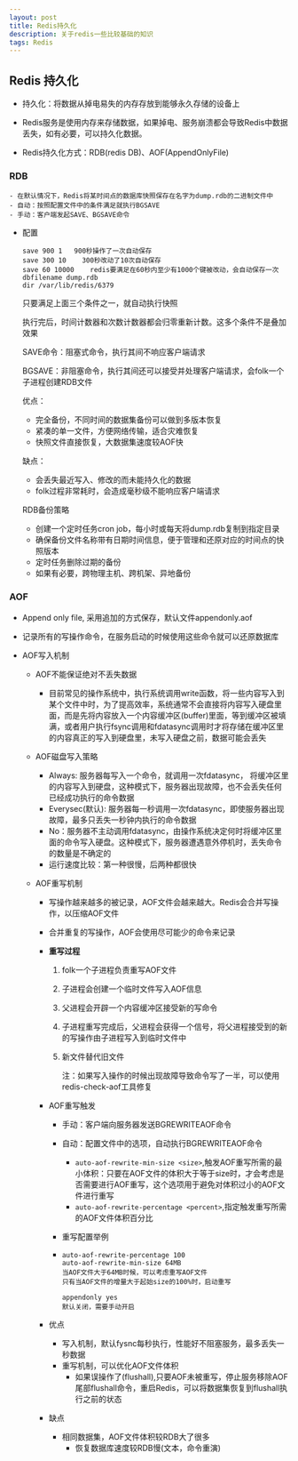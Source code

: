 ```yaml
---
layout: post
title: Redis持久化
description: 关于redis一些比较基础的知识
tags: Redis
---
```


##  Redis 持久化

- 持久化：将数据从掉电易失的内存存放到能够永久存储的设备上

- Redis服务是使用内存来存储数据，如果掉电、服务崩溃都会导致Redis中数据丢失，如有必要，可以持久化数据。

- Redis持久化方式：RDB(redis DB)、AOF(AppendOnlyFile)

### RDB
    - 在默认情况下，Redis将某时间点的数据库快照保存在名字为dump.rdb的二进制文件中
    - 自动：按照配置文件中的条件满足就执行BGSAVE
    - 手动：客户端发起SAVE、BGSAVE命令

- 配置

  ```
  save 900 1   900秒操作了一次自动保存
  save 300 10    300秒改动了10次自动保存
  save 60 10000    redis要满足在60秒内至少有1000个键被改动，会自动保存一次
  dbfilename dump.rdb
  dir /var/lib/redis/6379
  ```

  只要满足上面三个条件之一，就自动执行快照

  执行完后，时间计数器和次数计数器都会归零重新计数。这多个条件不是叠加效果

  SAVE命令：阻塞式命令，执行其间不响应客户端请求

  BGSAVE：非阻塞命令，执行其间还可以接受并处理客户端请求，会folk一个子进程创建RDB文件

  优点：

  - 完全备份，不同时间的数据集备份可以做到多版本恢复
  - 紧凑的单一文件，方便网络传输，适合灾难恢复
  - 快照文件直接恢复，大数据集速度较AOF快

  缺点：

  - 会丢失最近写入、修改的而未能持久化的数据
  - folk过程非常耗时，会造成毫秒级不能响应客户端请求

  RDB备份策略

  - 创建一个定时任务cron job，每小时或每天将dump.rdb复制到指定目录
  - 确保备份文件名称带有日期时间信息，便于管理和还原对应的时间点的快照版本
  - 定时任务删除过期的备份
  - 如果有必要，跨物理主机、跨机架、异地备份

### AOF

  - Append only file, 采用追加的方式保存，默认文件appendonly.aof
  - 记录所有的写操作命令，在服务启动的时候使用这些命令就可以还原数据库

- AOF写入机制

  - AOF不能保证绝对不丢失数据

    - 目前常见的操作系统中，执行系统调用write函数，将一些内容写入到某个文件中时，为了提高效率，系统通常不会直接将内容写入硬盘里面，而是先将内容放入一个内容缓冲区(buffer)里面，等到缓冲区被填满，或者用户执行fsync调用和fdatasync调用时才将存储在缓冲区里的内容真正的写入到硬盘里，未写入硬盘之前，数据可能会丢失

  - AOF磁盘写入策略

    - Always: 服务器每写入一个命令，就调用一次fdatasync， 将缓冲区里的内容写入到硬盘，这种模式下，服务器出现故障，也不会丢失任何已经成功执行的命令数据
    - Everysec(默认): 服务器每一秒调用一次fdatasync，即使服务器出现故障，最多只丢失一秒钟内执行的命令数据
    - No：服务器不主动调用fdatasync，由操作系统决定何时将缓冲区里面的命令写入硬盘。这种模式下，服务器遭遇意外停机时，丢失命令的数量是不确定的
    - 运行速度比较：第一种很慢，后两种都很快

  - AOF重写机制

    - 写操作越来越多的被记录，AOF文件会越来越大。Redis会合并写操作，以压缩AOF文件

    - 合并重复的写操作，AOF会使用尽可能少的命令来记录

    - **重写过程**

      1. folk一个子进程负责重写AOF文件

      2. 子进程会创建一个临时文件写入AOF信息

      3. 父进程会开辟一个内容缓冲区接受新的写命令

      4. 子进程重写完成后，父进程会获得一个信号，将父进程接受到的新的写操作由子进程写入到临时文件中

      5. 新文件替代旧文件

         注：如果写入操作的时候出现故障导致命令写了一半，可以使用redis-check-aof工具修复

    - AOF重写触发

      - 手动：客户端向服务器发送BGREWRITEAOF命令

      - 自动：配置文件中的选项，自动执行BGREWRITEAOF命令

        - `auto-aof-rewrite-min-size <size>`,触发AOF重写所需的最小体积：只要在AOF文件的体积大于等于size时，才会考虑是否需要进行AOF重写，这个选项用于避免对体积过小的AOF文件进行重写
        - `auto-aof-rewrite-percentage <percent>`,指定触发重写所需的AOF文件体积百分比

      - 重写配置举例

      - ```
        auto-aof-rewrite-percentage 100
        auto-aof-rewrite-min-size 64MB
        当AOF文件大于64MB时候，可以考虑重写AOF文件
        只有当AOF文件的增量大于起始size的100%时，启动重写
        
        appendonly yes
        默认关闭，需要手动开启
        ```

    - 优点
    
      - 写入机制，默认fysnc每秒执行，性能好不阻塞服务，最多丢失一秒数据
      - 重写机制，可以优化AOF文件体积
        - 如果误操作了(flushall),只要AOF未被重写，停止服务移除AOF尾部flushall命令，重启Redis，可以将数据集恢复到flushall执行之前的状态
    
    - 缺点
    
      - 相同数据集，AOF文件体积较RDB大了很多
        - 恢复数据库速度较RDB慢(文本，命令重演)
  
  
